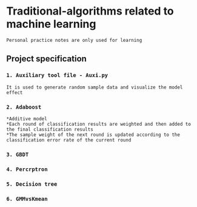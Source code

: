 # Traditional-algorithms related to machine learning
    Personal practice notes are only used for learning
## Project specification
### `1. Auxiliary tool file - Auxi.py`
    It is used to generate random sample data and visualize the model effect
### `2. Adaboost`
    *Additive model
    *Each round of classification results are weighted and then added to the final classification results
    *The sample weight of the next round is updated according to the classification error rate of the current round
### `3. GBDT`
### `4. Percrptron`
### `5. Decision tree`
### `6. GMMvsKmean`
